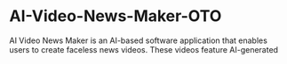 # AI-Video-News-Maker-OTO
AI Video News Maker is an AI-based software application that enables users to create faceless news videos. These videos feature AI-generated
